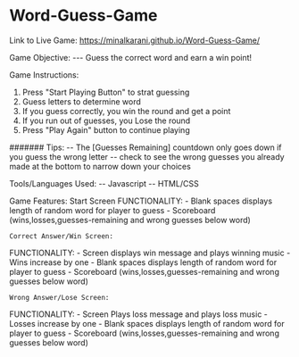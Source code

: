 # Word-Guess-Game
Link to Live Game:  https://minalkarani.github.io/Word-Guess-Game/

Game Objective:
    --- Guess the correct word and earn a win point! 
    
Game Instructions:
 1. Press "Start Playing Button" to  strat guessing
 2. Guess letters to determine word 
 3. If you guess correctly, you win the round and get a point
 4. If you run out of guesses, you Lose the round
 5. Press "Play Again" button to continue playing
 
 ####### Tips: 
   -- The [Guesses Remaining] countdown only goes down if you guess the wrong letter
   -- check to see the wrong guesses you already made at the bottom to narrow down your choices
   
Tools/Languages Used:
    -- Javascript 
    -- HTML/CSS 
        
Game Features:
    Start Screen
  FUNCTIONALITY:
    - Blank spaces displays length of random word for player to guess
    - Scoreboard (wins,losses,guesses-remaining and wrong guesses below word) 
    
      
    Correct Answer/Win Screen:
  FUNCTIONALITY:
    - Screen displays win message and plays winning music
    - Wins increase by one
    - Blank spaces displays length of random word for player to guess
    - Scoreboard (wins,losses,guesses-remaining and wrong guesses below word) 
    
    Wrong Answer/Lose Screen:
  FUNCTIONALITY:
    - Screen Plays loss message and plays loss music
    - Losses increase by one
    - Blank spaces displays length of random word for player to guess
    - Scoreboard (wins,losses,guesses-remaining and wrong guesses below word) 
